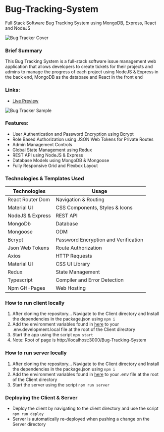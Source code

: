 # Bug-Tracking-System
Full Stack Software Bug Tracking System using MongoDB, Express, React and NodeJS

![Bug Tracker Cover](https://www.softwaresuggest.com/blog/wp-content/uploads/2019/08/s-blog-3-01.jpg)

### Brief Summary
This Bug Tracking System is a full-stack software issue management web application that allows developers to create tickets for their projects and admins to manage the progress of each project using NodeJS & Express in the back end, MongoDB as the database and React in the front end

### Links:
- [Live Preview](/)

![Bug Tracker Sample](/)

### Features:
- User Authentication and Password Encryption using Bcrypt
- Role Based Authorization using JSON Web Tokens for Private Routes
- Admin Management Controls
- Global State Management using Redux
- REST API using NodeJS & Express
- Database Models using MongoDB & Mongoose
- Fully Responsive Grid and Flexbox Layout


### Technologies & Templates Used
| Technologies | Usage                                      |
| ----------------- | ------------------------------------------------ |
| React Router Dom | Navigation & Routing |
| Material UI | CSS Components, Styles & Icons|
| NodeJS & Express| REST API|
| MongoDb| Database|
| Mongoose| ODM|
| Bcrypt| Password Encryption and Verification|
| Json Web Tokens| Route Authorization|
| Axios| HTTP Requests|
| Material UI| CSS UI Library|
| Redux| State Management|
| Typescript | Compiler and Error Detection |
| Npm GH-Pages | Web Hosting |


### How to run client locally
  1. After cloning the repository... Navigate to the Client directory and Install the dependencies in the package.json using `npm i`
  2. Add the environment variables found in [here](/) to your .env.development.local file at the root of the Client directory
  3. Start the app using the script `npm start`
  4. Note: Root of page is http://localhost:3000/Bug-Tracking-System
  
### How to run server locally
  1. After cloning the repository... Navigate to the Client directory and Install the dependencies in the package.json using `npm i`
  2. Add the environment variables found in [here](/) to your .env file at the root of the Client directory
  3. Start the server using the script `npm run server`

### Deploying the Client & Server
  - Deploy the client by navigating to the client directory and use the script `npm run deploy`
  - Server is automatically re-deployed when pushing a change on the Server directory
